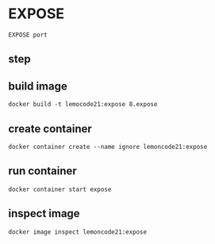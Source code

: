 # EXPOSE

`EXPOSE port`

## step

## build image
`docker build -t lemocode21:expose 8.expose`

## create container
`docker container create --name ignore lemoncode21:expose`

## run container
`docker container start expose`

## inspect image
`docker image inspect lemoncode21:expose`
